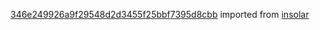 [346e249926a9f29548d2d3455f25bbf7395d8cbb](https://github.com/insolar/insolar/commit/346e249926a9f29548d2d3455f25bbf7395d8cbb) imported from [insolar](https://github.com/insolar/insolar)
